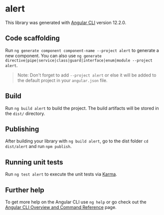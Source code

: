 # alert

This library was generated with [Angular CLI](https://github.com/angular/angular-cli) version 12.2.0.

## Code scaffolding

Run `ng generate component component-name --project alert` to generate a new component. You can also use `ng generate directive|pipe|service|class|guard|interface|enum|module --project alert`.
> Note: Don't forget to add `--project alert` or else it will be added to the default project in your `angular.json` file. 

## Build

Run `ng build alert` to build the project. The build artifacts will be stored in the `dist/` directory.

## Publishing

After building your library with `ng build alert`, go to the dist folder `cd dist/alert` and run `npm publish`.

## Running unit tests

Run `ng test alert` to execute the unit tests via [Karma](https://karma-runner.github.io).

## Further help

To get more help on the Angular CLI use `ng help` or go check out the [Angular CLI Overview and Command Reference](https://angular.io/cli) page.
